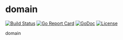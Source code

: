 # domain

[![Build Status](https://api.travis-ci.org/nortonlifelock/domain.svg?branch=master)](https://travis-ci.org/nortonlifelock/domain)
[![Go Report Card](https://goreportcard.com/badge/github.com/nortonlifelock/domain)](https://goreportcard.com/report/github.com/nortonlifelock/domain)
[![GoDoc](https://godoc.org/github.com/nortonlifelock/domain?status.svg)](https://godoc.org/github.com/nortonlifelock/domain)
[![License](https://img.shields.io/badge/License-Apache%202.0-blue.svg)](https://opensource.org/licenses/Apache-2.0)

domain
